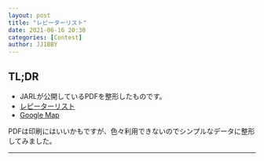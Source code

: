```yaml
---
layout: post
title: "レピーターリスト"
date: 2021-06-16 20:30
categories: [Contest]
author: JJ1BBY
---
```

## TL;DR
* JARLが公開しているPDFを整形したものです。
* [レピーターリスト](https://docs.google.com/spreadsheets/d/1SSxUxYsYnzZm-NfCTrdOB-WxfEOWaZOvj9EqpkQe8yM/edit?usp=sharing)
* [Google Map](https://www.google.com/maps/d/u/0/edit?mid=1-edc-_HbSItUhPAlMshZl-AFUSZrPAH4&usp=sharing)

PDFは印刷にはいいかもですが、色々利用できないのでシンプルなデータに整形してみました。

---

   
<script src="https://utteranc.es/client.js"
        repo="JJ1BBY/JJ1BBY.github.io"
        issue-term="pathname"
        theme="github-light"
        crossorigin="anonymous"
        async>
</script>

